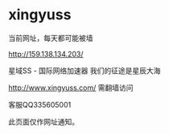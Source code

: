 # xingyuss


当前网址，每天都可能被墙


http://159.138.134.203/



星域SS - 国际网络加速器 我们的征途是星辰大海

http://www.xingyuss.com/  需翻墙访问

客服QQ335605001

此页面仅作网址通知。

